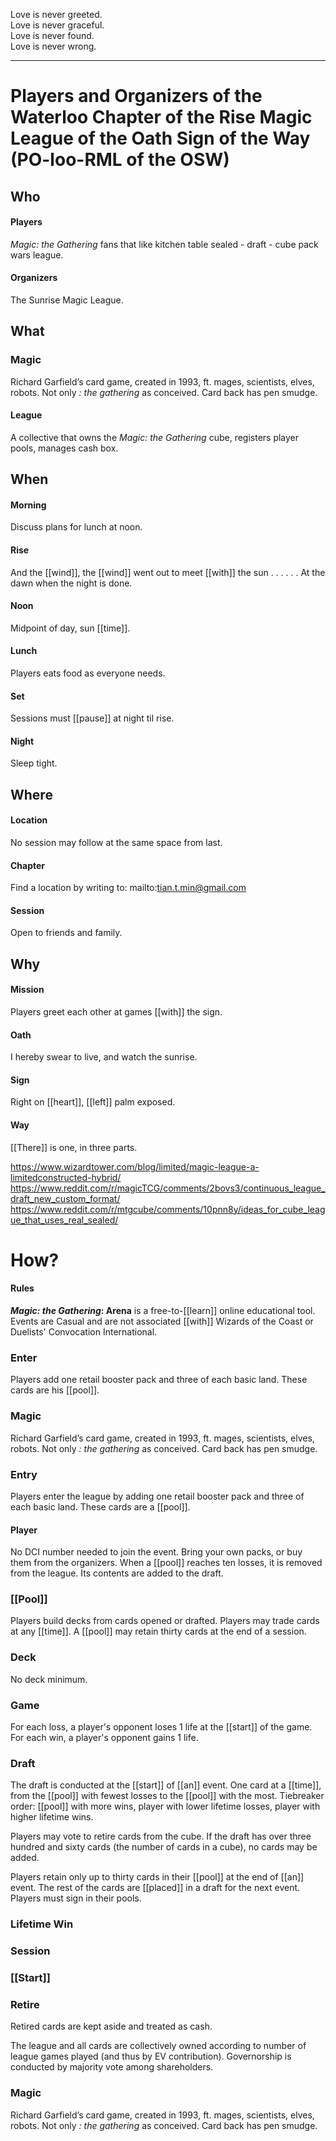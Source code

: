 Love is never greeted.  
Love is never graceful.  
Love is never found.  
Love is never wrong.

* * *

# Players and Organizers of the Waterloo Chapter of the Rise Magic League of the Oath Sign of the Way (PO-loo-RML of the OSW)

## Who

#### Players

*Magic: the Gathering* fans that like kitchen table sealed - draft - cube pack wars league.

#### Organizers

The Sunrise Magic League.

## What

### Magic

Richard Garfield’s card game, created in 1993, ft. mages, scientists, elves, robots.
Not only *: the gathering* as conceived. Card back has pen smudge.

#### League

A collective that owns the *Magic: the Gathering* cube, registers player pools, manages cash box.

## When

#### Morning

Discuss plans for lunch at noon.

#### Rise

And the [[wind]], the [[wind]] went out to meet [[with]] the sun . . .
. . . At the dawn when the night is done.

#### Noon

Midpoint of day, sun [[time]].

#### Lunch

Players eats food as everyone needs.

#### Set

Sessions must [[pause]] at night til rise.

#### Night

Sleep tight.


## Where

#### Location

No session may follow at the same space from last.

#### Chapter

Find a location by writing to: mailto:tian.t.min@gmail.com

#### Session

Open to friends and family.


## Why

#### Mission

Players greet each other at games [[with]] the sign.

#### Oath

I hereby swear to live, and watch the sunrise.

#### Sign

Right on [[heart]], [[left]] palm exposed.

#### Way

[[There]] is one, in three parts.

https://www.wizardtower.com/blog/limited/magic-league-a-limitedconstructed-hybrid/
https://www.reddit.com/r/magicTCG/comments/2bovs3/continuous_league_draft_new_custom_format/
https://www.reddit.com/r/mtgcube/comments/10pnn8y/ideas_for_cube_league_that_uses_real_sealed/

# How?

#### Rules

***Magic: the Gathering*: Arena** is a free-to-[[learn]] online educational tool. Events are Casual and are not associated [[with]] Wizards of the Coast or Duelists' Convocation International.

### Enter

Players add one retail booster pack and three of each basic land.
These cards are his [[pool]].

### Magic

Richard Garfield’s card game, created in 1993, ft. mages, scientists, elves, robots. Not only *: the gathering* as conceived. Card back has pen smudge. 

### Entry 

Players enter the league by adding one retail booster pack and three of each basic land. These cards are a [[pool]]. 

#### Player

No DCI number needed to join the event. Bring your own packs, or buy them from the organizers. When a [[pool]] reaches ten losses, it is removed from the league. Its contents are added to the draft.

### [[Pool]] 

Players build decks from cards opened or drafted. Players may trade cards at any [[time]]. A [[pool]] may retain thirty cards at the end of a session. 

### Deck 

No deck minimum.

### Game 

For each loss, a player's opponent loses 1 life at the [[start]] of the game. For each win, a player's opponent gains 1 life.

### Draft

The draft is conducted at the [[start]] of [[an]] event. One card at a [[time]], from the [[pool]] with fewest losses to the [[pool]] with the most. Tiebreaker order: [[pool]] with more wins, player with lower lifetime losses, player with higher lifetime wins.

Players may vote to retire cards from the cube. If the draft has over three hundred and sixty cards (the number of cards in a cube), no cards may be added. 

Players retain only up to thirty cards in their [[pool]] at the end of [[an]] event. The rest of the cards are [[placed]] in a draft for the next event. Players must sign in their pools.

### Lifetime Win

### Session

### [[Start]]

### Retire

Retired cards are kept aside and treated as cash.





The league and all cards are collectively owned according to number of league games played (and thus by EV contribution). Governorship is conducted by majority vote among shareholders.


### Magic

Richard Garfield’s card game, created in 1993, ft. mages, scientists, elves, robots. Not only *: the gathering* as conceived. Card back has pen smudge. 